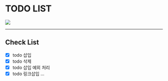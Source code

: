 # TODO LIST

![](https://images.velog.io/images/ieed0205/post/1ffc585d-4f02-43ab-b3cf-4db8594ecf62/Todo.gif)

---

## Check List
- [x] todo 삽입
- [x] todo 삭제
- [x] todo 삽입 예외 처리
- [x] todo 링크삽입
...